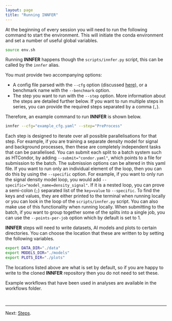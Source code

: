 ```yaml
---
layout: page
title: "Running INNFER"
---
```


At the beginning of every session you will need to run the following command to start the environment. This will initiate the conda environment and set a number of useful global variables.
```bash
source env.sh
```

Running **INNFER** happens though the `scripts/innfer.py` script, this can be called by the `innfer` alias. 

You must provide two accompanying options:
- A config file parsed with the `--cfg` option (discussed [here](config.md)), or a benchmark name with the `--benchmark` option.
- The step you want to run with the `--step` option. More information about the steps are detailed further below. If you want to run multiple steps in series, you can provide the required steps separated by a comma (`,`).

Therefore, an example command to run **INNFER** is shown below.
```bash
innfer --cfg="example_cfg.yaml" --step="PreProcess"
```

Each step is designed to iterate over all possible parallelisations for that step. For example, if you are training a separate density model for signal and background processes, then these are completely independent tasks that can be parallelised. You can submit each split to a batch system such as HTCondor, by adding `--submit="condor.yaml"`, which points to a file for submission to the batch. The submission options can be altered in this yaml file. If you want to run only an individual element of the loop, then you can do this by using the `--specific` option. For example, if you want to only run the signal density model loop, you would add `--specific="model_name=density_signal"`. If it is a nested loop, you can prove a semi-colon (`;`) separated list of the `key=value` to `--specific`. To find the keys and values, they are either printed to the terminal when running locally or you can look in the loop of the `scripts/innfer.py` script. You can also make use of this functionality when running locally. When submitting to the batch, if you want to group together some of the splits into a single job, you can use the `--points-per-job` option which by default is set to 1.

**INNFER** steps will need to write datasets, AI models and plots to certain directories. You can choose the location that these are written to by setting the following variables.
```bash
export DATA_DIR="./data"
export MODELS_DIR="./models"
export PLOTS_DIR="./plots"
```
The locations listed above are what is set by default, so if you are happy to write to the cloned **INNFER** repository then you do not need to set these.

Example workflows that have been used in analyses are available in the workflows folder.

<br>

---

Next: [Steps](steps.md).
